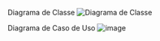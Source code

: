 Diagrama de Classe
![Diagrama de Classe](https://github.com/user-attachments/assets/3a39a9aa-1731-4be0-a0cd-d0742d47312e) 

Diagrama de Caso de Uso
![image](https://github.com/user-attachments/assets/551bfdef-6873-4ed6-b6ba-ed74fb52762f)

